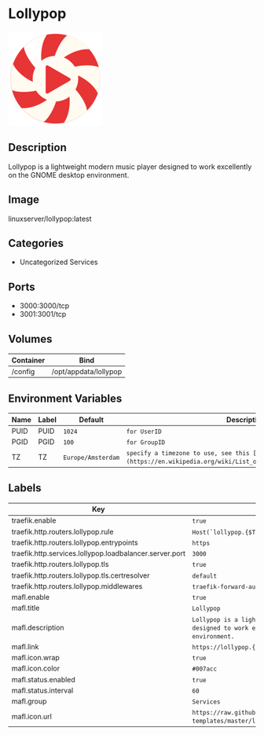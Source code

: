 # Lollypop

![Logo](images/Lollypop.png)

## Description
Lollypop is a lightweight modern music player designed to work excellently on the GNOME desktop environment.

## Image
linuxserver/lollypop:latest

## Categories
- Uncategorized Services

## Ports
- 3000:3000/tcp
- 3001:3001/tcp

## Volumes
| Container | Bind |
|-----------|------|
| /config | /opt/appdata/lollypop |

## Environment Variables
| Name | Label | Default | Description |
|------|-------|---------|-------------|
| PUID | PUID | ```1024``` | ```for UserID``` |
| PGID | PGID | ```100``` | ```for GroupID``` |
| TZ | TZ | ```Europe/Amsterdam``` | ```specify a timezone to use, see this [list](https://en.wikipedia.org/wiki/List_of_tz_database_time_zones#List).``` |

## Labels
| Key | Value |
|-----|-------|
| traefik.enable | ```true``` |
| traefik.http.routers.lollypop.rule | ```Host(`lollypop.{$TRAEFIK_INGRESS_DOMAIN}`)``` |
| traefik.http.routers.lollypop.entrypoints | ```https``` |
| traefik.http.services.lollypop.loadbalancer.server.port | ```3000``` |
| traefik.http.routers.lollypop.tls | ```true``` |
| traefik.http.routers.lollypop.tls.certresolver | ```default``` |
| traefik.http.routers.lollypop.middlewares | ```traefik-forward-auth``` |
| mafl.enable | ```true``` |
| mafl.title | ```Lollypop``` |
| mafl.description | ```Lollypop is a lightweight modern music player designed to work excellently on the GNOME desktop environment.``` |
| mafl.link | ```https://lollypop.{$TRAEFIK_INGRESS_DOMAIN}``` |
| mafl.icon.wrap | ```true``` |
| mafl.icon.color | ```#007acc``` |
| mafl.status.enabled | ```true``` |
| mafl.status.interval | ```60``` |
| mafl.group | ```Services``` |
| mafl.icon.url | ```https://raw.githubusercontent.com/linuxserver/docker-templates/master/linuxserver.io/img/lollypop-icon.png``` |

